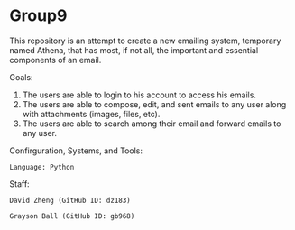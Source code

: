 # Group9
This repository is an attempt to create a new emailing system, temporary named Athena, that has most, if not all, the important and essential components of an email. 

Goals: 
  1. The users are able to login to his account to access his emails.
  2. The users are able to compose, edit, and sent emails to any user along with attachments (images, files, etc).
  3. The users are able to search among their email and forward emails to any user.

Confirguration, Systems, and Tools:
  
    Language: Python
  
Staff:

 	David Zheng (GitHub ID: dz183)  
  
	Grayson Ball (GitHub ID: gb968)
